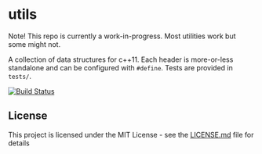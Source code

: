 # utils

Note! This repo is currently a work-in-progress. Most utilities work but some might not.

A collection of data structures for c++11. Each header is more-or-less standalone and can be configured with `#define`. Tests are provided in `tests/`.

[![Build Status](https://travis-ci.org/eigenbom/utils.svg?branch=master)](https://travis-ci.org/eigenbom/utils)

## License

This project is licensed under the MIT License - see the [LICENSE.md](LICENSE.md) file for details
